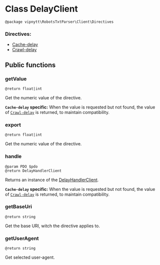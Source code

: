 # Class DelayClient
```
@package vipnytt\RobotsTxtParser\Client\Directives
```
### Directives:
- [Cache-delay](../directives.md#cache-delay)
- [Crawl-delay](../directives.md#crawl-delay)

## Public functions

### getValue
```
@return float|int
```
Get the numeric value of the directive.

__`Cache-delay` specific:__
When the value is requested but not found, the value of [``Crawl-delay``](../directives.md#crawl-delay) is returned, to maintain compatibility.

### export
```
@return float|int
```
Get the numeric value of the directive.

### handle
````
@param PDO $pdo
@return DelayHandlerClient
````
Returns an instance of the [DelayHandlerClient](DelayHandlerClient.md).

__`Cache-delay` specific:__
When the value is requested but not found, the value of [``Crawl-delay``](../directives.md#crawl-delay) is returned, to maintain compatibility.

### getBaseUri
```
@return string
```
Get the base URI, witch the directive applies to.

### getUserAgent
```
@return string
```
Get selected user-agent.
